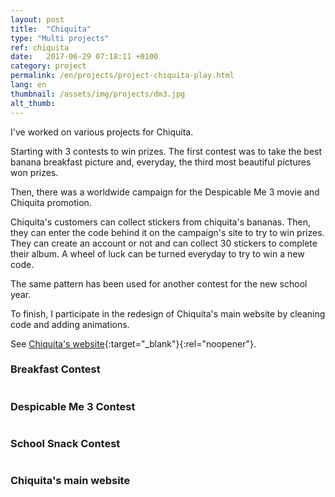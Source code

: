 ```yaml
---
layout: post
title:  "Chiquita"
type: "Multi projects"
ref: chiquita
date:   2017-06-29 07:18:11 +0100
category: project
permalink: /en/projects/project-chiquita-play.html
lang: en
thumbnail: /assets/img/projects/dm3.jpg
alt_thumb: 
---
```


I've worked on various projects for Chiquita.  

Starting with 3 contests to win prizes.
The first contest was to take the best banana breakfast picture and, everyday, the third most beautiful pictures won prizes.

Then, there was a worldwide campaign for the Despicable Me 3 movie and Chiquita promotion. 

Chiquita's customers can collect stickers from chiquita's bananas. Then, they can enter the code behind it on the campaign's site to try to win prizes. They can create an account or not and can collect 30 stickers to complete their album. A wheel of luck can be turned everyday to try to win a new code.

The same pattern has been used for another contest for the new school year.

To finish, I participate in the redesign of Chiquita's main website by cleaning code and adding animations.

See [Chiquita's website](https://www.chiquita.com/ "Chiquita (new window)"){:target="_blank"}{:rel="noopener"}.

### Breakfast Contest

<img src="{{ site.baseurl }}/assets/img/projects/breakfast_large.jpg" alt="" 
             srcset="{{ site.baseurl }}/assets/img/projects/breakfast_medium.jpg 670w,
          {{ site.baseurl }}/assets/img/projects/breakfast_large.jpg 1024w"
          sizes="(min-width:671px) 1024px"/> 

### Despicable Me 3 Contest

<img src="{{ site.baseurl }}/assets/img/projects/dm3_large.jpg" alt="" 
             srcset="{{ site.baseurl }}/assets/img/projects/dm3_medium.jpg 670w,
          {{ site.baseurl }}/assets/img/projects/dm3_large.jpg 1024w"
          sizes="(min-width:671px) 1024px"/> 

### School Snack Contest

<img src="{{ site.baseurl }}/assets/img/projects/school_large.jpg" alt="" 
             srcset="{{ site.baseurl }}/assets/img/projects/school_medium.jpg 670w,
          {{ site.baseurl }}/assets/img/projects/school_large.jpg 1024w"
          sizes="(min-width:671px) 1024px"/> 

### Chiquita's main website

<img src="{{ site.baseurl }}/assets/img/projects/chiquita_large.jpg" alt="" 
             srcset="{{ site.baseurl }}/assets/img/projects/chiquita_medium.jpg 670w,
          {{ site.baseurl }}/assets/img/projects/chiquita_large.jpg 1024w"
          sizes="(min-width:671px) 1024px"/> 